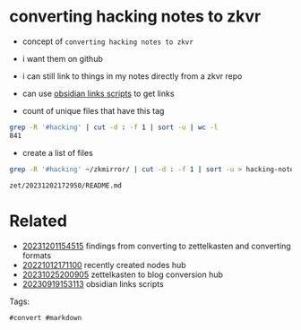 # converting hacking notes to zkvr

- concept of `converting hacking notes to zkvr`
- i want them on github
- i can still link to things in my notes directly from a zkvr repo
- can use [obsidian links scripts](/zet/20230919153113/README.md)  to get links

- count of unique files that have this tag
```bash
grep -R '#hacking' | cut -d : -f 1 | sort -u | wc -l
841
```

- create a list of files
```bash
grep -R '#hacking' ~/zkmirror/ | cut -d : -f 1 | sort -u > hacking-notes-list
```

` zet/20231202172950/README.md `

# Related

- [20231201154515](/zet/20231201154515/README.md) findings from converting to zettelkasten and converting formats
- [20221012171100](/zet/20221012171100/README.md) recently created nodes hub
- [20231025200905](/zet/20231025200905/README.md) zettelkasten to blog conversion hub
- [20230919153113](/zet/20230919153113/README.md) obsidian links scripts

Tags:

    #convert #markdown
